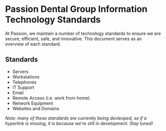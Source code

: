 # Passion Dental Group Information Technology Standards

At Passion, we maintain a number of technology standards to ensure we are secure, efficient, safe, and innovative. This document serves as an overview of each standard.

## Standards

* Servers
* Workstations
* Telephones
* IT Support
* Email
* Remote Access (i.e. work from home)
* Network Equipment
* Websites and Domains

*Note: many of these standards are currently being devleoped, so if a hyperlink is missing, it is because we're still in development. Stay tuned!*
